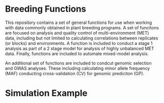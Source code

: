 # Breeding Functions

This repository contains a set of general functions for use when working with data commonly obtained in plant breeding programs. A set of funcitons are focused on analysis and quality control of multi-environment (MET) data, including but not limited to calculating correlations between replicates (or blocks) and environments. A function is included to conduct a stage 1 analysis as part of a 2 stage model for analysis of highly unbalanced MET data. Finally, functions are included to automate mixed-model analysis.

An additional set of functions are included to condcut genomic selection and GWAS analyses. These including calculating minor allele frequency (MAF) 
conducting cross-validation (CV) for genomic prediciton (GP).

# Simulation Example
